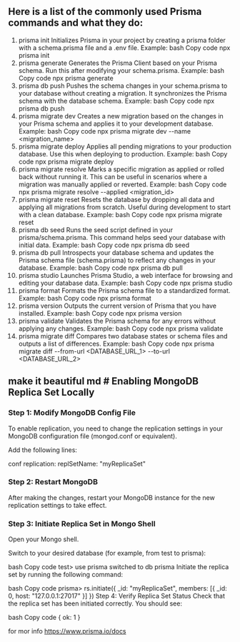 ## Here is a list of the commonly used Prisma commands and what they do:

1. prisma init
Initializes Prisma in your project by creating a prisma folder with a schema.prisma file and a .env file.
Example:
bash
Copy code
npx prisma init
2. prisma generate
Generates the Prisma Client based on your Prisma schema. Run this after modifying your schema.prisma.
Example:
bash
Copy code
npx prisma generate
3. prisma db push
Pushes the schema changes in your schema.prisma to your database without creating a migration. It synchronizes the Prisma schema with the database schema.
Example:
bash
Copy code
npx prisma db push
4. prisma migrate dev
Creates a new migration based on the changes in your Prisma schema and applies it to your development database.
Example:
bash
Copy code
npx prisma migrate dev --name <migration_name>
5. prisma migrate deploy
Applies all pending migrations to your production database. Use this when deploying to production.
Example:
bash
Copy code
npx prisma migrate deploy
6. prisma migrate resolve
Marks a specific migration as applied or rolled back without running it. This can be useful in scenarios where a migration was manually applied or reverted.
Example:
bash
Copy code
npx prisma migrate resolve --applied <migration_id>
7. prisma migrate reset
Resets the database by dropping all data and applying all migrations from scratch. Useful during development to start with a clean database.
Example:
bash
Copy code
npx prisma migrate reset
8. prisma db seed
Runs the seed script defined in your prisma/schema.prisma. This command helps seed your database with initial data.
Example:
bash
Copy code
npx prisma db seed
9. prisma db pull
Introspects your database schema and updates the Prisma schema file (schema.prisma) to reflect any changes in your database.
Example:
bash
Copy code
npx prisma db pull
10. prisma studio
Launches Prisma Studio, a web interface for browsing and editing your database data.
Example:
bash
Copy code
npx prisma studio
11. prisma format
Formats the Prisma schema file to a standardized format.
Example:
bash
Copy code
npx prisma format
12. prisma version
Outputs the current version of Prisma that you have installed.
Example:
bash
Copy code
npx prisma version
13. prisma validate
Validates the Prisma schema for any errors without applying any changes.
Example:
bash
Copy code
npx prisma validate
14. prisma migrate diff
Compares two database states or schema files and outputs a list of differences.
Example:
bash
Copy code
npx prisma migrate diff --from-url <DATABASE_URL_1> --to-url <DATABASE_URL_2>











## make it beautiful md # Enabling MongoDB Replica Set Locally

### Step 1: Modify MongoDB Config File

To enable replication, you need to change the replication settings in your MongoDB configuration file (mongod.conf or equivalent).

Add the following lines:

conf
replication:
  replSetName: "myReplicaSet"
### Step 2: Restart MongoDB
After making the changes, restart your MongoDB instance for the new replication settings to take effect.

### Step 3: Initiate Replica Set in Mongo Shell
Open your Mongo shell.

Switch to your desired database (for example, from test to prisma):

bash
Copy code
test> use prisma
switched to db prisma
Initiate the replica set by running the following command:

bash
Copy code
prisma> rs.initiate({
  _id: "myReplicaSet",
  members: [{ _id: 0, host: "127.0.0.1:27017" }]
})
Step 4: Verify Replica Set Status
Check that the replica set has been initiated correctly. You should see:

bash
Copy code
{ ok: 1 }


for mor info https://www.prisma.io/docs
